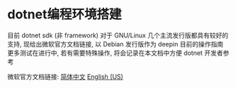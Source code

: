 # dotnet编程环境搭建

目前 dotnet sdk (非 framework) 对于 GNU/Linux 几个主流发行版都具有较好的支持, 现给出微软官方文档链接, 以 Debian 发行版作为 deepin 目前的操作指南
更多测试在进行中, 若有需要特殊操作, 将会记录在本文档中方便 dotnet 开发者参考

微软官方文档链接: [简体中文](https://learn.microsoft.com/zh-cn/dotnet/core/install/linux-debian) [English (US)](https://learn.microsoft.com/en-us/dotnet/core/install/linux-debian)
